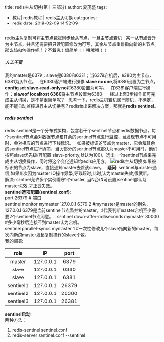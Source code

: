 title: redis主从切换(第十三部分)
author: 夏茂盛
tags:
  - 教程| redis教程 | redis主从切换
categories:
  - redis
date: 2018-02-09 14:52:09
---
redis主从复制可将主节点数据同步给从节点，一旦主节点宕机，某一从节点晋升为主节点，并且还需要把只读配置修改为可写，其余从节点重新指向新的主节点。那么该如何操作呢？？不着急！很简单！！哦哦哦！！
##### 人工干预
我的master是6379；slave是6380和6381；当6379宕机后，6380为主节点，6381为从节点。  
在6380客户端进行操作:**slave no one**,将6380设置为主节点，**config set slave-read-only no**将6380设置为可写。  
在6381客户端进行操作：**slaveof localhost 6380**将主节点设置为6380。  
经过上面3步操作即可完成主从切换，是不是很简单呢？  
思考一下，redis主机宕机属于随机，不确定，能不能自动监控进行主从切换呢？redis给出来解决方案，那就是**redis sentinel**。
##### redis sentinel
redis sentinel是一个分布式架构，包含若干个sentinel节点和redis数据节点，每个sentinel节点会对数据节点和其余的sentinel节点进行监控，当发现节点不可用时，会对相应的节点进行下线标识。  
如果被标识的节点为master，它会和其余的sentinel节点进行协商，当大部分的sentinel节点都认为master不可用时，他们按照slave优先级(可配置 slave-priority,默认为100)，选出一个sentinel节点来完成主从切换操作，同时将这个变化通知给redis应用方。
![redis主从切换](/image/redis3.png)
如果被标识的节点为slave，直接通知master去除该slave。  
**疑问**: sentinel与master通信,如果某次因为master IO操作频繁,导致超时,此时,认为master失效,很武断。  
解决: sentnel允许多个实例看守1个master, 当N台(N可设置)sentinel都认为master失效,才正式失效。  
**sentinel选项配置(sentinel.conf)**:  
port 26379 # 端口  
sentinel monitor mymaster 127.0.0.1 6379 2 #mymaster是master的别名，127.0.0.1 6379是当前sentinel节点监控的master，2代表判断master宕机至少需要2个sentinel节点同意。  
sentinel down-after-milliseconds mymaster 30000  #多少毫秒后连接不到master认为宕机。  
sentinel parallel-syncs mymaster 1  #一次性修改几个slave指向新的master，每次向新的master发起复制操作的slave个数。  
我的部署:

|role|IP|port|
|:----:|:----:|:----:|
|master|127.0.0.1|6379|
|slave|127.0.0.1|6380|
|slave|127.0.0.1|6381|
|sentinel1|127.0.0.1|26379|
|sentinel2|127.0.0.1|26380|
|sentinel3|127.0.0.1|26381|

**sentinel启动**:  
两种方法：
1. redis-sentinel sentinel.conf
2. redis-server sentinel.conf --sentinel
